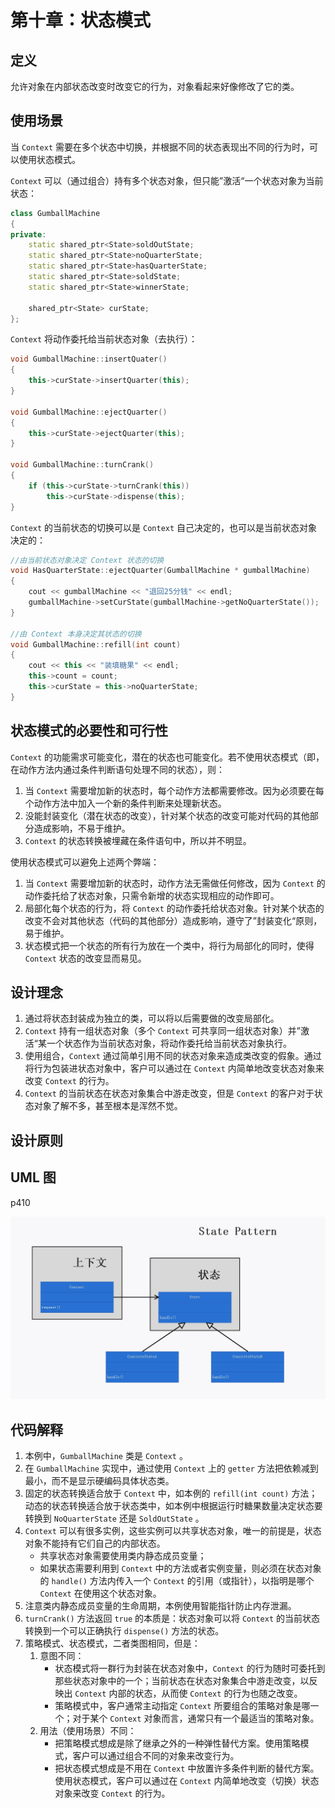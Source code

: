 # 第十章：状态模式

## 定义

允许对象在内部状态改变时改变它的行为，对象看起来好像修改了它的类。

## 使用场景

当 `Context` 需要在多个状态中切换，并根据不同的状态表现出不同的行为时，可以使用状态模式。

`Context` 可以（通过组合）持有多个状态对象，但只能”激活“一个状态对象为当前状态：

```cpp
class GumballMachine
{
private:
	static shared_ptr<State>soldOutState;
	static shared_ptr<State>noQuarterState;
	static shared_ptr<State>hasQuarterState;
	static shared_ptr<State>soldState;
	static shared_ptr<State>winnerState;

	shared_ptr<State> curState;
};
```

`Context` 将动作委托给当前状态对象（去执行）：

```cpp
void GumballMachine::insertQuater()
{
	this->curState->insertQuarter(this);
}

void GumballMachine::ejectQuarter()
{
	this->curState->ejectQuarter(this);
}

void GumballMachine::turnCrank()
{
	if (this->curState->turnCrank(this))
		this->curState->dispense(this);
}
```

`Context` 的当前状态的切换可以是 `Context` 自己决定的，也可以是当前状态对象决定的：

```cpp
//由当前状态对象决定 Context 状态的切换
void HasQuarterState::ejectQuarter(GumballMachine * gumballMachine)
{
	cout << gumballMachine << "退回25分钱" << endl;
	gumballMachine->setCurState(gumballMachine->getNoQuarterState());
}

//由 Context 本身决定其状态的切换
void GumballMachine::refill(int count)
{
	cout << this << "装填糖果" << endl;
	this->count = count;
	this->curState = this->noQuarterState;
}
```

## 状态模式的必要性和可行性

`Context` 的功能需求可能变化，潜在的状态也可能变化。若不使用状态模式（即，在动作方法内通过条件判断语句处理不同的状态），则：

1. 当 `Context` 需要增加新的状态时，每个动作方法都需要修改。因为必须要在每个动作方法中加入一个新的条件判断来处理新状态。
2. 没能封装变化（潜在状态的改变），针对某个状态的改变可能对代码的其他部分造成影响，不易于维护。
3. `Context` 的状态转换被埋藏在条件语句中，所以并不明显。

使用状态模式可以避免上述两个弊端：

1. 当 `Context` 需要增加新的状态时，动作方法无需做任何修改，因为 `Context` 的动作委托给了状态对象，只需令新增的状态实现相应的动作即可。
2. 局部化每个状态的行为，将 `Context` 的动作委托给状态对象。针对某个状态的改变不会对其他状态（代码的其他部分）造成影响，遵守了”封装变化“原则，易于维护。
3. 状态模式把一个状态的所有行为放在一个类中，将行为局部化的同时，使得 `Context` 状态的改变显而易见。



## 设计理念

1.  通过将状态封装成为独立的类，可以将以后需要做的改变局部化。
2. `Context` 持有一组状态对象（多个 `Context` 可共享同一组状态对象）并”激活“某一个状态作为当前状态对象，将动作委托给当前状态对象执行。
3. 使用组合，`Context` 通过简单引用不同的状态对象来造成类改变的假象。通过将行为包装进状态对象中，客户可以通过在 `Context` 内简单地改变状态对象来改变 `Context` 的行为。
4. `Context` 的当前状态在状态对象集合中游走改变，但是 `Context` 的客户对于状态对象了解不多，甚至根本是浑然不觉。

## 设计原则



## UML 图

p410

![“理论”类图](UML.jpg)

## 代码解释

1. 本例中，`GumballMachine` 类是 `Context` 。
2. 在 `GumballMachine` 实现中，通过使用 `Context` 上的 `getter` 方法把依赖减到最小，而不是显示硬编码具体状态类。
3. 固定的状态转换适合放于 `Context` 中，如本例的 `refill(int count)` 方法；动态的状态转换适合放于状态类中，如本例中根据运行时糖果数量决定状态要转换到 `NoQuarterState` 还是 `SoldOutState` 。
4. `Context` 可以有很多实例，这些实例可以共享状态对象，唯一的前提是，状态对象不能持有它们自己的内部状态。
   * 共享状态对象需要使用类内静态成员变量；
   * 如果状态需要利用到 `Context` 中的方法或者实例变量，则必须在状态对象的 `handle()` 方法内传入一个 `Context` 的引用（或指针），以指明是哪个 `Context` 在使用这个状态对象。
5. 注意类内静态成员变量的生命周期，本例使用智能指针防止内存泄漏。
6. `turnCrank()` 方法返回 `true` 的本质是：状态对象可以将 `Context` 的当前状态转换到一个可以正确执行 `dispense()` 方法的状态。
7. 策略模式、状态模式，二者类图相同，但是：
   1. 意图不同：
      * 状态模式将一群行为封装在状态对象中，`Context` 的行为随时可委托到那些状态对象中的一个；当前状态在状态对象集合中游走改变，以反映出 `Context` 内部的状态，从而使 `Context` 的行为也随之改变。
      * 策略模式中，客户通常主动指定 `Context` 所要组合的策略对象是哪一个；对于某个 `Context` 对象而言，通常只有一个最适当的策略对象。
   2. 用法（使用场景）不同：
      * 把策略模式想成是除了继承之外的一种弹性替代方案。使用策略模式，客户可以通过组合不同的对象来改变行为。
      * 把状态模式想成是不用在 `Context` 中放置许多条件判断的替代方案。使用状态模式，客户可以通过在 `Context` 内简单地改变（切换）状态对象来改变 `Context` 的行为。

